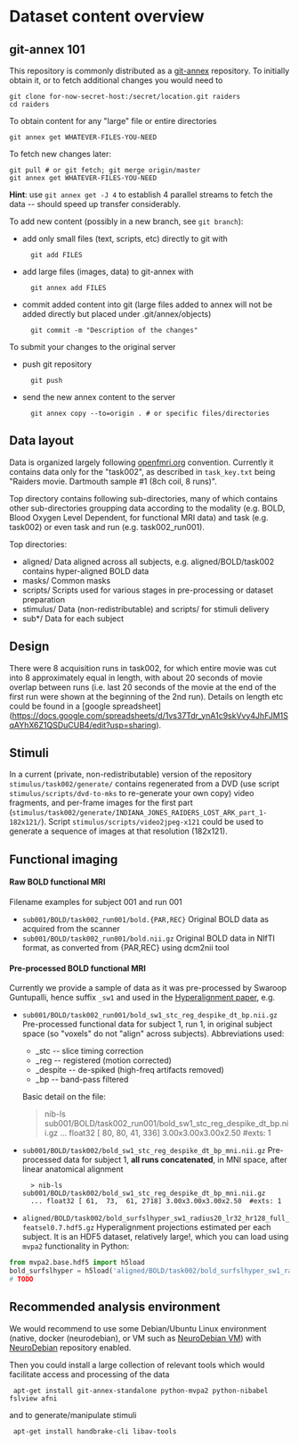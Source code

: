Dataset content overview
========================

git-annex 101
-------------

This repository is commonly distributed as a
[git-annex](http://git-annex.branchable.com) repository.  To initially
obtain it, or to fetch additional changes you would need to

    git clone for-now-secret-host:/secret/location.git raiders
    cd raiders

To obtain content for any "large" file or entire directories

    git annex get WHATEVER-FILES-YOU-NEED

To fetch new changes later:

    git pull # or git fetch; git merge origin/master
	git annex get WHATEVER-FILES-YOU-NEED

**Hint**: use `git annex get -J 4` to establish 4 parallel streams to
  fetch the data -- should speed up transfer considerably.

To add new content (possibly in a new branch, see `git branch`):

- add only small files (text, scripts, etc) directly to git with

        git add FILES

- add large files (images, data) to git-annex with

        git annex add FILES

- commit added content into git (large files added to
  annex will not be added directly but placed under .git/annex/objects)


        git commit -m "Description of the changes"

To submit your changes to the original server

- push git repository

        git push

- send the new annex content to the server

        git annex copy --to=origin . # or specific files/directories


Data layout
-----------

Data is organized largely following
[openfmri.org](http://openfmri.org) convention.  Currently it contains
data only for the "task002", as described in `task_key.txt` being
"Raiders movie. Dartmouth sample #1 (8ch coil, 8 runs)".

Top directory contains following sub-directories, many of which
contains other sub-directories groupping data according to the
modality (e.g. BOLD, Blood Oxygen Level Dependent, for functional MRI
data) and task (e.g. task002) or even task and run
(e.g. task002_run001).

Top directories:

- aligned/
  Data aligned across all subjects, e.g. aligned/BOLD/task002 contains
  hyper-aligned BOLD data
- masks/
  Common masks
- scripts/
  Scripts used for various stages in pre-processing or dataset preparation
- stimulus/
  Data (non-redistributable) and scripts/ for stimuli delivery
- sub*/
  Data for each subject


Design
------

There were 8 acquisition runs in task002, for which entire movie was
cut into 8 approximately equal in length, with about 20 seconds of
movie overlap between runs (i.e. last 20 seconds of the movie at the
end of the first run were shown at the beginning of the 2nd run).
Details on length etc could be found in a [google spreadsheet]
(https://docs.google.com/spreadsheets/d/1vs37Tdr_ynA1c9skVvy4JhFJM1SqAYhX6Z1QSDuCUB4/edit?usp=sharing).

Stimuli
-------

In a current (private, non-redistributable) version of the repository
`stimulus/task002/generate/` contains regenerated from a DVD (use
script `stimulus/scripts/dvd-to-mks` to re-generate your own copy)
video fragments, and per-frame images for the first part
(`stimulus/task002/generate/INDIANA_JONES_RAIDERS_LOST_ARK_part_1-182x121/`).
Script `stimulus/scripts/video2jpeg-x121` could be used to generate a
sequence of images at that resolution (182x121).

Functional imaging
------------------


#### Raw BOLD functional MRI


Filename examples for subject 001 and run 001

- `sub001/BOLD/task002_run001/bold.{PAR,REC}`
  Original BOLD data as acquired from the scanner
- `sub001/BOLD/task002_run001/bold.nii.gz`
  Original BOLD data in NIfTI format, as converted from {PAR,REC}
  using dcm2nii tool

#### Pre-processed BOLD functional MRI

Currently we provide a sample of data as it was pre-processed by
Swaroop Guntupalli, hence suffix `_sw1` and used in the
[Hyperalignment paper][HGC+11], e.g.

- `sub001/BOLD/task002_run001/bold_sw1_stc_reg_despike_dt_bp.nii.gz`
  Pre-processed functional data for subject 1, run 1, in original subject
  space (so "voxels" do not "align" across subjects).  Abbreviations used:

     - _stc -- slice timing correction
     - _reg -- registered (motion corrected)
	 - _despite -- de-spiked (high-freq artifacts removed)
     - _bp -- band-pass filtered

  Basic detail on the file:

    > nib-ls sub001/BOLD/task002_run001/bold_sw1_stc_reg_despike_dt_bp.nii.gz 
    ... float32 [ 80,  80,  41, 336] 3.00x3.00x3.00x2.50  #exts: 1

- `sub001/BOLD/task002/bold_sw1_stc_reg_despike_dt_bp_mni.nii.gz`
  Pre-processed data for subject 1, **all runs concatenated**, in MNI
  space, after linear anatomical alignment

        > nib-ls sub001/BOLD/task002/bold_sw1_stc_reg_despike_dt_bp_mni.nii.gz
        ... float32 [ 61,  73,  61, 2718] 3.00x3.00x3.00x2.50  #exts: 1

- `aligned/BOLD/task002/bold_surfslhyper_sw1_radius20_lr32_hr128_full_featsel0.7.hdf5.gz`
  Hyperalignment projections estimated per each subject.  It is an HDF5 dataset, relatively large!, which
  you can load using `mvpa2` functionality in Python:

```python
from mvpa2.base.hdf5 import h5load
bold_surfslhyper = h5load('aligned/BOLD/task002/bold_surfslhyper_sw1_radius20_lr32_hr128_full_featsel0.7.hdf5.gz')
# TODO
```

[HGC+11]: http://www.sciencedirect.com/science/article/pii/S0896627311007811	"Haxby, J. V. , Guntupalli, J. S. , Connolly, A. C. , Halchenko, Y. O. , Conroy, B. R., Gobbini, M. I. , Hanke, M. and Ramadge, P. J. (2011). A Common, High-Dimensional Model of the Representational Space in Human Ventral Temporal Cortex. Neuron, 72, 404-416.  DOI: 10.1016/j.neuron.2011.08.026,"


Recommended analysis environment
--------------------------------

We would recommend to use some Debian/Ubuntu Linux environment
(native, docker (neurodebian), or VM such as
[NeuroDebian VM](http://neuro.debian.net/vm.html)) with
[NeuroDebian](http://neuro.debian.net) repository enabled.

Then you could install a large collection of relevant tools which
would facilitate access and processing of the data

     apt-get install git-annex-standalone python-mvpa2 python-nibabel fslview afni

and to generate/manipulate stimuli

     apt-get install handbrake-cli libav-tools
